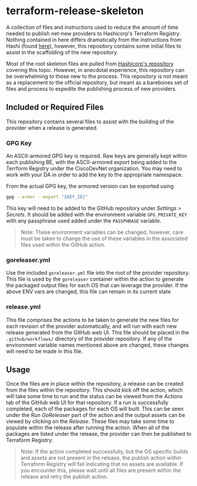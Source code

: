 # terraform-release-skeleton

A collection of files and instructions used to reduce the amount of time needed to publish net-new providers to Hashicorp's Terraform Registry.  Nothing contained in here differs dramatically from the instructions from Hashi (found [here](https://www.terraform.io/docs/registry/providers/publishing.html)), however, this repository contains some initial files to assist in the scaffolding of the new repository.

Most of the root skeleton files are pulled from [Hashicorp's repository](https://github.com/hashicorp/terraform-provider-scaffolding) covering this topic.  However, in anecdotal experience, this repository can be overwhelming to those new to the process.  This repository is not meant as a replacement to the official repository, but meant as a barebones set of files and process to expedite the publishing process of new providers.

## Included or Required Files

This repository contains several files to assist with the building of the provider when a release is generated.

### GPG Key

An ASCII-armored GPG key is required.  Raw keys are generally kept within each publishing BE, with the ASCII-armored export being added to the Terrform Registry under the CiscoDevNet organization.  You may need to work with your DA in order to add the key to the appropriate namespace.

From the actual GPG key, the armored version can be exported using

```bash
gpg --armor --export "{KEY_ID}"
```

This key will need to be added to the GitHub repository under *Settings > Secrets*.  It should be added with the environment variable `GPG_PRIVATE_KEY` with any passphrase used added under the `PASSPHRASE` variable.

> Note: These environment variables can be changed, however, care must be taken to change the use of these variables in the associated files used within the GitHub action.

### goreleaser.yml

Use the included `goreleaser.yml` file into the root of the provider repository.  This file is used by the `goreleaser` container within the action to generate the packaged output files for each OS that can leverage the provider.  If the above ENV vars are changed, this file can remain in its current state

### release.yml

This file comprises the actions to be taken to generate the new files for each revision of the provider automatically, and will run with each new release generated from the GitHub web UI.  This file should be placed in the `.github/workflows/` directory of the provider repository.  If any of the environment variable names mentioned above are changed, these changes will need to be made in this file.

## Usage

Once the files are in place within the repository, a release can be created from the files within the repository.  This should kick off the action, which will take some time to run and the status can be viewed from the *Actions* tab of the GitHub web UI for that repository.  If a run is successfully completed, each of the packages for each OS will built.  This can be seen under the *Run GoReleaser* part of the action and the output assets can be viewed by clicking on the *Release*.  These files may take some time to populate within the release after running the action.  When all of the packages are listed under the release, the provider can then be published to Terraform Registry.

> Note: If the action completed successfully, but the OS specific builds and assets are not present in the release, the publish action within Terraform Registry will fail indicating that no assets are available.  If you encounter this, please wait until all files are present within the release and retry the publish action.